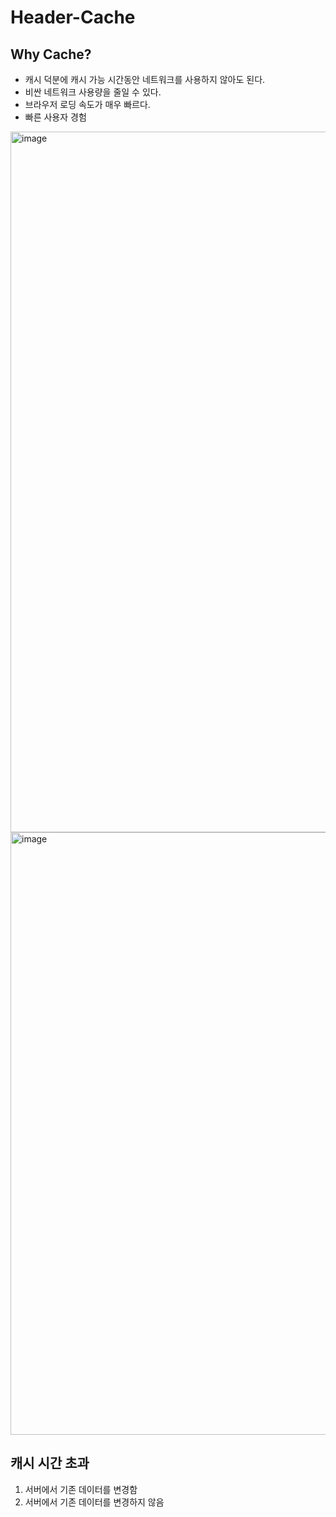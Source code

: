 # Header-Cache

## Why Cache?
- 캐시 덕분에 캐시 가능 시간동안 네트워크를 사용하지 않아도 된다.
- 비싼 네트워크 사용량을 줄일 수 있다.
- 브라우저 로딩 속도가 매우 빠르다.
- 빠른 사용자 경험
<img width="1121" alt="image" src="https://github.com/suzieep/TIL/assets/61377122/c861c7e5-22fb-4efa-8069-0d7943c5b890">
<img width="964" alt="image" src="https://github.com/suzieep/TIL/assets/61377122/d24b4f64-010d-478e-8579-b25340074a9b">

## 캐시 시간 초과
1. 서버에서 기존 데이터를 변경함
2. 서버에서 기존 데이터를 변경하지 않음